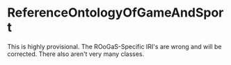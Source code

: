# ReferenceOntologyOfGameAndSport
This is highly provisional. The ROoGaS-Specific IRI's are wrong and will be corrected. There also aren't very many classes. 
